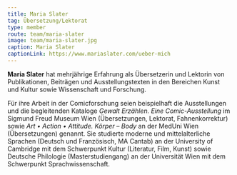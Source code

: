```yaml
---
title: Maria Slater
tag: Übersetzung/Lektorat
type: member
route: team/maria-slater
image: team/maria-slater.jpg
caption: Maria Slater
captionLink: https://www.mariaslater.com/ueber-mich
---
```


**Maria Slater** hat mehrjährige Erfahrung als Übersetzerin und Lektorin von Publikationen,
Beiträgen und Ausstellungstexten in den Bereichen Kunst und Kultur sowie Wissenschaft
und Forschung.
<!--more -->
Für ihre Arbeit in der Comicforschung seien beispielhaft die Ausstellungen
und die begleitenden Kataloge _Gewalt Erzählen. Eine Comic-Ausstellung_ im Sigmund Freud
Museum Wien (Übersetzungen, Lektorat, Fahnenkorrektur) sowie _Art • Action • Attitude.
Körper – Body_ an der MedUni Wien (Übersetzungen) genannt. Sie studierte moderne und
mittelalterliche Sprachen (Deutsch und Französisch, MA Cantab) an der University of
Cambridge mit dem Schwerpunkt Kultur (Literatur, Film, Kunst) sowie Deutsche Philologie
(Masterstudiengang) an der Universität Wien mit dem Schwerpunkt Sprachwissenschaft.
